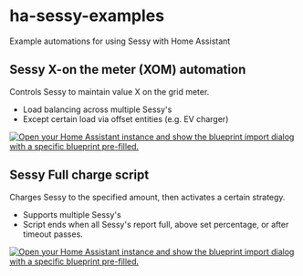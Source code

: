 # ha-sessy-examples
Example automations for using Sessy with Home Assistant

## Sessy X-on the meter (XOM) automation
Controls Sessy to maintain value X on the grid meter.
- Load balancing across multiple Sessy's
- Except certain load via offset entities (e.g. EV charger)

[![Open your Home Assistant instance and show the blueprint import dialog with a specific blueprint pre-filled.](https://my.home-assistant.io/badges/blueprint_import.svg)](https://my.home-assistant.io/redirect/blueprint_import/?blueprint_url=https%3A%2F%2Fgithub.com%2FPimDoos%2Fha-sessy-examples%2Fblob%2Fmain%2Fblueprints%2Fautomation%2Fsessy%2Fsessy-xom.yaml)


## Sessy Full charge script
Charges Sessy to the specified amount, then activates a certain strategy.
- Supports multiple Sessy's
- Script ends when all Sessy's report full, above set percentage, or after timeout passes.

[![Open your Home Assistant instance and show the blueprint import dialog with a specific blueprint pre-filled.](https://my.home-assistant.io/badges/blueprint_import.svg)](https://my.home-assistant.io/redirect/blueprint_import/?blueprint_url=https%3A%2F%2Fgithub.com%2FPimDoos%2Fha-sessy-examples%2Fblob%2Fmain%2Fblueprints%2Fscript%2Fsessy%2Fsessy-full-charge.yaml)